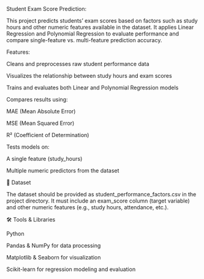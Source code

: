  Student Exam Score Prediction:

This project predicts students’ exam scores based on factors such as study hours and other numeric features available in the dataset. It applies Linear Regression and Polynomial Regression to evaluate performance and compare single-feature vs. multi-feature prediction accuracy.

Features:

Cleans and preprocesses raw student performance data

Visualizes the relationship between study hours and exam scores

Trains and evaluates both Linear and Polynomial Regression models

Compares results using:

MAE (Mean Absolute Error)

MSE (Mean Squared Error)

R² (Coefficient of Determination)

Tests models on:

A single feature (study_hours)

Multiple numeric predictors from the dataset

📂 Dataset

The dataset should be provided as student_performance_factors.csv in the project directory.
It must include an exam_score column (target variable) and other numeric features (e.g., study hours, attendance, etc.).

🛠 Tools & Libraries

Python

Pandas & NumPy for data processing

Matplotlib & Seaborn for visualization

Scikit-learn for regression modeling and evaluation

